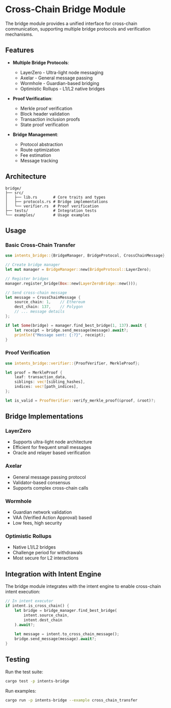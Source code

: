 # Cross-Chain Bridge Module

The bridge module provides a unified interface for cross-chain communication, supporting multiple bridge protocols and verification mechanisms.

## Features

- **Multiple Bridge Protocols**:
  - LayerZero - Ultra-light node messaging
  - Axelar - General message passing
  - Wormhole - Guardian-based bridging
  - Optimistic Rollups - L1/L2 native bridges

- **Proof Verification**:
  - Merkle proof verification
  - Block header validation
  - Transaction inclusion proofs
  - State proof verification

- **Bridge Management**:
  - Protocol abstraction
  - Route optimization
  - Fee estimation
  - Message tracking

## Architecture

```
bridge/
├── src/
│   ├── lib.rs       # Core traits and types
│   ├── protocols.rs # Bridge implementations
│   └── verifier.rs  # Proof verification
├── tests/           # Integration tests
└── examples/        # Usage examples
```

## Usage

### Basic Cross-Chain Transfer

```rust
use intents_bridge::{BridgeManager, BridgeProtocol, CrossChainMessage};

// Create bridge manager
let mut manager = BridgeManager::new(BridgeProtocol::LayerZero);

// Register bridges
manager.register_bridge(Box::new(LayerZeroBridge::new()));

// Send cross-chain message
let message = CrossChainMessage {
    source_chain: 1,    // Ethereum
    dest_chain: 137,    // Polygon
    // ... message details
};

if let Some(bridge) = manager.find_best_bridge(1, 137).await {
    let receipt = bridge.send_message(message).await?;
    println!("Message sent: {:?}", receipt);
}
```

### Proof Verification

```rust
use intents_bridge::verifier::{ProofVerifier, MerkleProof};

let proof = MerkleProof {
    leaf: transaction_data,
    siblings: vec![sibling_hashes],
    indices: vec![path_indices],
};

let is_valid = ProofVerifier::verify_merkle_proof(&proof, &root)?;
```

## Bridge Implementations

### LayerZero
- Supports ultra-light node architecture
- Efficient for frequent small messages
- Oracle and relayer based verification

### Axelar
- General message passing protocol
- Validator-based consensus
- Supports complex cross-chain calls

### Wormhole
- Guardian network validation
- VAA (Verified Action Approval) based
- Low fees, high security

### Optimistic Rollups
- Native L1/L2 bridges
- Challenge period for withdrawals
- Most secure for L2 interactions

## Integration with Intent Engine

The bridge module integrates with the intent engine to enable cross-chain intent execution:

```rust
// In intent executor
if intent.is_cross_chain() {
    let bridge = bridge_manager.find_best_bridge(
        intent.source_chain,
        intent.dest_chain
    ).await?;
    
    let message = intent.to_cross_chain_message();
    bridge.send_message(message).await?;
}
```

## Testing

Run the test suite:

```bash
cargo test -p intents-bridge
```

Run examples:

```bash
cargo run -p intents-bridge --example cross_chain_transfer
```